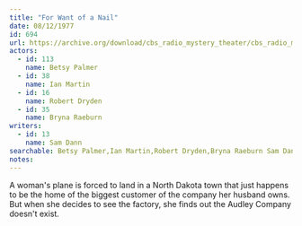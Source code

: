 ```yaml
---
title: "For Want of a Nail"
date: 08/12/1977
id: 694
url: https://archive.org/download/cbs_radio_mystery_theater/cbs_radio_mystery_theater-0651-0700.zip/cbs_radio_mystery_theater-0651-0700%2Fcbsrmt_0694_for_want_of_a_nail.mp3
actors:  
  - id: 113
    name: Betsy Palmer  
  - id: 38
    name: Ian Martin  
  - id: 16
    name: Robert Dryden  
  - id: 35
    name: Bryna Raeburn
writers:  
  - id: 13
    name: Sam Dann
searchable: Betsy Palmer,Ian Martin,Robert Dryden,Bryna Raeburn Sam Dann
notes:  
---
```

A woman's plane is forced to land in a North Dakota town that just happens to be the home of the biggest customer of the company her husband owns. But when she decides to see the factory, she finds out the Audley Company doesn't exist.